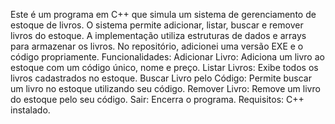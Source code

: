 Este é um programa em C++ que simula um sistema de gerenciamento de estoque de livros. O sistema permite adicionar, listar, buscar e remover livros do estoque. A implementação utiliza estruturas de dados e arrays para armazenar os livros. No repositório, adicionei uma versão EXE e o código propriamente.
Funcionalidades:
Adicionar Livro: Adiciona um livro ao estoque com um código único, nome e preço.
Listar Livros: Exibe todos os livros cadastrados no estoque.
Buscar Livro pelo Código: Permite buscar um livro no estoque utilizando seu código.
Remover Livro: Remove um livro do estoque pelo seu código.
Sair: Encerra o programa.
Requisitos:
C++ instalado.
